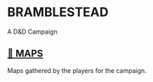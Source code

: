 # BRAMBLESTEAD
A D&D Campaign

## [📌 MAPS](./MAPS/MAPS.md)

Maps gathered by the players for the campaign. 